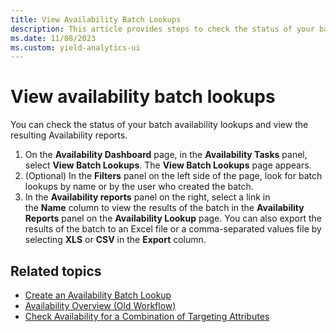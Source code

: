 ```yaml
---
title: View Availability Batch Lookups
description: This article provides steps to check the status of your batch availability lookups and view the resulting Availability reports.
ms.date: 11/08/2023
ms.custom: yield-analytics-ui
---
```


# View availability batch lookups

You can check the status of your batch availability lookups and view the resulting Availability reports.

1. On the **Availability Dashboard** page, in the **Availability Tasks** panel, select **View Batch Lookups**. The **View Batch Lookups** page appears.
1. (Optional) In the **Filters** panel on the left side of the page, look for batch lookups by name or by the user who created the batch.
1. In the **Availability reports** panel on the right, select a link in the **Name** column to view the results of the batch in the **Availability Reports** panel on the **Availability Lookup** page. You can also export the results of the batch to an Excel file or a comma-separated values file by selecting **XLS** or **CSV** in the **Export** column.

## Related topics

- [Create an Availability Batch Lookup](./create-an-availability-batch-lookup.md)
- [Availability Overview (Old Workflow)](./availability-overview-old-workflow.md)
- [Check Availability for a Combination of Targeting Attributes](./check-availability-for-a-combination-of-targeting-attributes.md)
